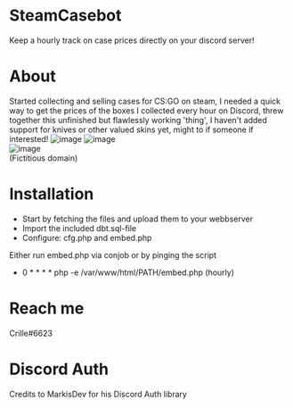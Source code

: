 # SteamCasebot
Keep a hourly track on case prices directly on your discord server!<br>

# About
Started collecting and selling cases for CS:GO on steam, I needed a quick way to get the prices of the boxes I collected every hour on Discord, threw together this unfinished but flawlessly working 'thing', I haven't added support for knives or other valued skins yet, might to if someone if interested!
![image](https://user-images.githubusercontent.com/20803604/203655421-8b66b9b4-a258-4210-9662-6da199316dbb.png)
![image](https://user-images.githubusercontent.com/20803604/203658040-5834130a-c28d-448b-b4b1-1f61f9183433.png)<br>
![image](https://user-images.githubusercontent.com/20803604/203655695-18e28d5e-19d2-42e5-8df2-094c9fd6d559.png)
<br>(Fictitious domain)




# Installation
* Start by fetching the files and upload them to your webbserver
* Import the included dbt.sql-file
* Configure: cfg.php and embed.php

Either run embed.php via conjob or by pinging the script
* 0 * * * * php -e /var/www/html/PATH/embed.php
(hourly)

# Reach me
Crille#6623


# Discord Auth
Credits to MarkisDev for his Discord Auth library
